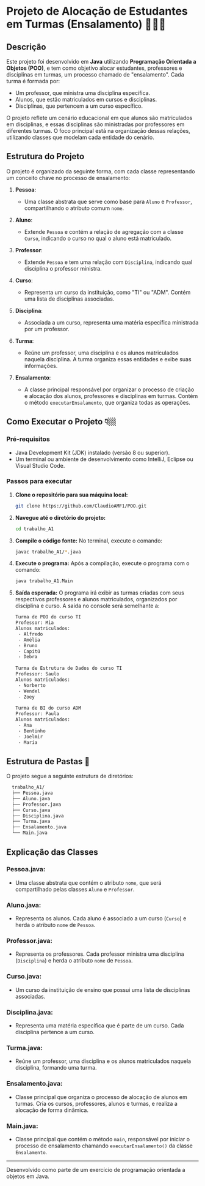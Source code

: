 # **Projeto de Alocação de Estudantes em Turmas (Ensalamento)** 👨🏼‍🎓

## **Descrição**

Este projeto foi desenvolvido em **Java** utilizando **Programação Orientada a Objetos (POO)**, e tem como objetivo alocar estudantes, professores e disciplinas em turmas, um processo chamado de "ensalamento". Cada turma é formada por:
- Um professor, que ministra uma disciplina específica.
- Alunos, que estão matriculados em cursos e disciplinas.
- Disciplinas, que pertencem a um curso específico.

O projeto reflete um cenário educacional em que alunos são matriculados em disciplinas, e essas disciplinas são ministradas por professores em diferentes turmas. O foco principal está na organização dessas relações, utilizando classes que modelam cada entidade do cenário.

## **Estrutura do Projeto** 

O projeto é organizado da seguinte forma, com cada classe representando um conceito chave no processo de ensalamento:

1. **Pessoa**:
   - Uma classe abstrata que serve como base para `Aluno` e `Professor`, compartilhando o atributo comum `nome`.

2. **Aluno**:
   - Extende `Pessoa` e contém a relação de agregação com a classe `Curso`, indicando o curso no qual o aluno está matriculado.

3. **Professor**:
   - Extende `Pessoa` e tem uma relação com `Disciplina`, indicando qual disciplina o professor ministra.

4. **Curso**:
   - Representa um curso da instituição, como "TI" ou "ADM". Contém uma lista de disciplinas associadas.

5. **Disciplina**:
   - Associada a um curso, representa uma matéria específica ministrada por um professor.

6. **Turma**:
   - Reúne um professor, uma disciplina e os alunos matriculados naquela disciplina. A turma organiza essas entidades e exibe suas informações.

7. **Ensalamento**:
   - A classe principal responsável por organizar o processo de criação e alocação dos alunos, professores e disciplinas em turmas. Contém o método `executarEnsalamento`, que organiza todas as operações.

## **Como Executar o Projeto** 👇🏼

### **Pré-requisitos**
- Java Development Kit (JDK) instalado (versão 8 ou superior).
- Um terminal ou ambiente de desenvolvimento como IntelliJ, Eclipse ou Visual Studio Code.

### **Passos para executar**

1. **Clone o repositório para sua máquina local:**
   ```bash
   git clone https://github.com/ClaudioAMF1/POO.git
    ```
   
2. **Navegue até o diretório do projeto:**
   ```bash
   cd trabalho_A1
   ```
   
3. **Compile o código fonte:** No terminal, execute o comando:
    ```bash
    javac trabalho_A1/*.java
    ```
    
4. **Execute o programa:** Após a compilação, execute o programa com o comando:
    ```bash
    java trabalho_A1.Main
    ```
    
5. **Saída esperada:** O programa irá exibir as turmas criadas com seus respectivos professores e alunos matriculados, organizados por disciplina e curso. A saída no console será semelhante a:
    ```bash
    Turma de POO do curso TI
    Professor: Mia
    Alunos matriculados:
     - Alfredo
     - Amélia
     - Bruno
     - Capitú
     - Debra
     
    Turma de Estrutura de Dados do curso TI
    Professor: Saulo
    Alunos matriculados:
     - Norberto
     - Wendel
     - Zoey
     
    Turma de BI do curso ADM
    Professor: Paula
    Alunos matriculados:
     - Ana
     - Bentinho
     - Joelmir
     - Maria
   ```

## **Estrutura de Pastas** 📁

O projeto segue a seguinte estrutura de diretórios:

  ```bash
    trabalho_A1/
    ├── Pessoa.java
    ├── Aluno.java
    ├── Professor.java
    ├── Curso.java
    ├── Disciplina.java
    ├── Turma.java
    ├── Ensalamento.java
    └── Main.java
  ```

## **Explicação das Classes**

### **Pessoa.java**:
- Uma classe abstrata que contém o atributo `nome`, que será compartilhado pelas classes `Aluno` e `Professor`.

### **Aluno.java**:
- Representa os alunos. Cada aluno é associado a um curso (`Curso`) e herda o atributo `nome` de `Pessoa`.

### **Professor.java**:
- Representa os professores. Cada professor ministra uma disciplina (`Disciplina`) e herda o atributo `nome` de `Pessoa`.

### **Curso.java**:
- Um curso da instituição de ensino que possui uma lista de disciplinas associadas.

### **Disciplina.java**:
- Representa uma matéria específica que é parte de um curso. Cada disciplina pertence a um curso.

### **Turma.java**:
- Reúne um professor, uma disciplina e os alunos matriculados naquela disciplina, formando uma turma.

### **Ensalamento.java**:
- Classe principal que organiza o processo de alocação de alunos em turmas. Cria os cursos, professores, alunos e turmas, e realiza a alocação de forma dinâmica.

### **Main.java**:
- Classe principal que contém o método `main`, responsável por iniciar o processo de ensalamento chamando `executarEnsalamento()` da classe `Ensalamento`.

---

Desenvolvido como parte de um exercício de programação orientada a objetos em Java.
